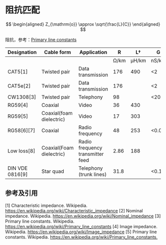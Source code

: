 # 阻抗匹配

$$
\begin{aligned}
Z_{\mathrm{o}} \approx \sqrt{\frac{L}{C}}
\end{aligned}
$$

阻抗，参考：[Primary line constants](https://en.wikipedia.org/wiki/Primary_line_constants)

| Designation     | Cable form               | Application                      | R    | L†    | G     | C     | Z0  |
| --------------- | ------------------------ | -------------------------------- | ---- | ----- | ----- | ----- | --- |
|                 |                          |                                  | Ω/km | μH/km | nS/km | nF/km | Ω   |
| CAT5[1]         | Twisted pair             | Data transmission                | 176  | 490   | <2    | 49    | 100 |
| CAT5e[2]        | Twisted pair             | Data transmission                | 176  |       | <2    |       | 100 |
| CW1308[3]       | Twisted pair             | Telephony                        | 98   |       | <20   |       |     |
| RG59[4]         | Coaxial                  | Video                            | 36   | 430   |       | 69    | 75  |
| RG59[5]         | Coaxial(foam dielectric) | Video                            | 17   | 303   |       | 54    | 75  |
| RG58[6][7]      | Coaxial                  | Radio frequency                  | 48   | 253   | <0.01 | 101   | 50  |
| Low loss[8]     | Coaxial(Foam dielectric) | Radio frequency transmitter feed | 2.86 | 188   |       | 75    | 50  |
| DIN VDE 0816[9] | Star quad                | Telephony (trunk lines)          | 31.8 |       | <0.1  | 35    |     |

## 参考及引用

[1] Characteristic impedance. Wikipedia. <https://en.wikipedia.org/wiki/Characteristic_impedance>
[2] Nominal impedance. Wikipedia. <https://en.wikipedia.org/wiki/Nominal_impedance>
[3] Primary line constants. Wikipedia. <https://en.wikipedia.org/wiki/Primary_line_constants>
[4] Image impedance. Wikipedia. <https://en.wikipedia.org/wiki/Image_impedance>
[5] Primary line constants. Wikipedia. <https://en.wikipedia.org/wiki/Primary_line_constants.>
